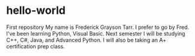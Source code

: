 # hello-world
First repository
My name is Frederick Grayson Tarr. I prefer to go by Fred. I've been learning Python, Visual Basic.
Next semester I will be studying C++, C#, Java, and Advanced Python. I will also be taking an A+ certification prep class. 

